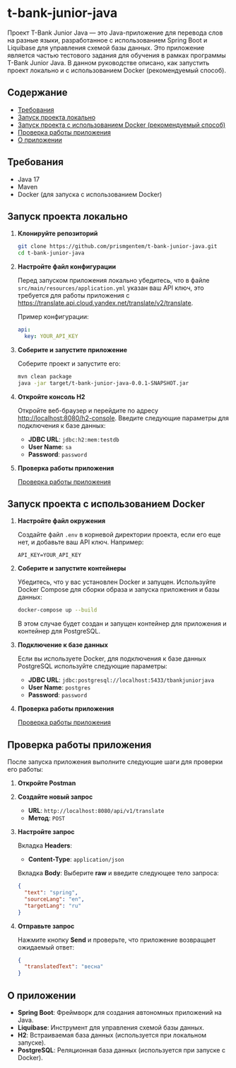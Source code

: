 # t-bank-junior-java

Проект T-Bank Junior Java — это Java-приложение для перевода слов на разные языки, разработанное с использованием Spring Boot и Liquibase для управления схемой базы данных. Это приложение является частью тестового задания для обучения в рамках программы T-Bank Junior Java. В данном руководстве описано, как запустить проект локально и с использованием Docker (рекомендуемый способ).

## Содержание

- [Требования](#требования)
- [Запуск проекта локально](#запуск-проекта-локально)
- [Запуск проекта с использованием Docker (рекомендуемый способ)](#запуск-проекта-с-использованием-docker)
- [Проверка работы приложения](#проверка-работы-приложения)
- [О приложении](#о-приложении)

## Требования

- Java 17
- Maven
- Docker (для запуска с использованием Docker)

## Запуск проекта локально

1. **Клонируйте репозиторий**

    ```sh
    git clone https://github.com/prismgentem/t-bank-junior-java.git
    cd t-bank-junior-java
    ```

2. **Настройте файл конфигурации**

   Перед запуском приложения локально убедитесь, что в файле `src/main/resources/application.yml` указан ваш API ключ, это требуется для работы приложения с https://translate.api.cloud.yandex.net/translate/v2/translate.

   Пример конфигурации:
    ```yaml
    api:
      key: YOUR_API_KEY
    ```

3. **Соберите и запустите приложение**

   Соберите проект и запустите его:

    ```sh
    mvn clean package
    java -jar target/t-bank-junior-java-0.0.1-SNAPSHOT.jar
    ```

4. **Откройте консоль H2**

   Откройте веб-браузер и перейдите по адресу [http://localhost:8080/h2-console](http://localhost:8080/h2-console). Введите следующие параметры для подключения к базе данных:

   - **JDBC URL**: `jdbc:h2:mem:testdb`
   - **User Name**: `sa`
   - **Password**: `password`

5. **Проверка работы приложения**

   [Проверка работы приложения](#проверка-работы-приложения)

## Запуск проекта с использованием Docker

1. **Настройте файл окружения**

   Создайте файл `.env` в корневой директории проекта, если его еще нет, и добавьте ваш API ключ. Например:

    ```
    API_KEY=YOUR_API_KEY
    ```

2. **Соберите и запустите контейнеры**

   Убедитесь, что у вас установлен Docker и запущен. Используйте Docker Compose для сборки образа и запуска приложения и базы данных:

    ```sh
    docker-compose up --build
    ```

   В этом случае будет создан и запущен контейнер для приложения и контейнер для PostgreSQL.

3. **Подключение к базе данных**

   Если вы используете Docker, для подключения к базе данных PostgreSQL используйте следующие параметры:

   - **JDBC URL**: `jdbc:postgresql://localhost:5433/tbankjuniorjava`
   - **User Name**: `postgres`
   - **Password**: `password`

4. **Проверка работы приложения**

   [Проверка работы приложения](#проверка-работы-приложения)

## Проверка работы приложения

После запуска приложения выполните следующие шаги для проверки его работы:

1. **Откройте Postman**

2. **Создайте новый запрос**

   - **URL**: `http://localhost:8080/api/v1/translate`
   - **Метод**: `POST`

3. **Настройте запрос**

   Вкладка **Headers**:
   - **Content-Type**: `application/json`

   Вкладка **Body**:
   Выберите **raw** и введите следующее тело запроса:

    ```json
    {
      "text": "spring",
      "sourceLang": "en",
      "targetLang": "ru"
    }
    ```

4. **Отправьте запрос**

   Нажмите кнопку **Send** и проверьте, что приложение возвращает ожидаемый ответ:

    ```json
    {
      "translatedText": "весна"
    }
    ```

## О приложении

- **Spring Boot**: Фреймворк для создания автономных приложений на Java.
- **Liquibase**: Инструмент для управления схемой базы данных.
- **H2**: Встраиваемая база данных (используется при локальном запуске).
- **PostgreSQL**: Реляционная база данных (используется при запуске с Docker).
